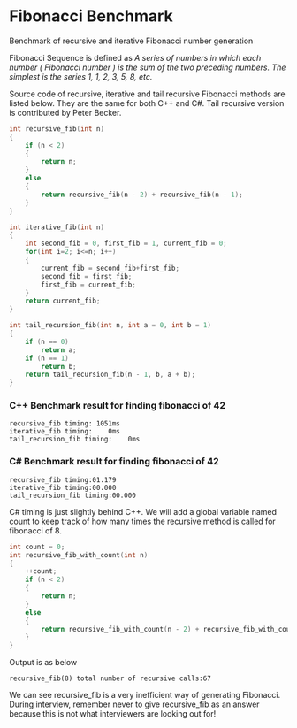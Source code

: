 # Fibonacci Benchmark
Benchmark of recursive and iterative Fibonacci number generation

Fibonacci Sequence is defined as _A series of numbers in which each number ( Fibonacci number ) is the sum of the two preceding numbers. The simplest is the series 1, 1, 2, 3, 5, 8, etc._

Source code of recursive, iterative and tail recursive Fibonacci methods are listed below. They are the same for both C++ and C#. Tail recursive version is contributed by Peter Becker.

```Cpp
int recursive_fib(int n)
{
    if (n < 2)
    {
        return n;
    }
    else
    {
        return recursive_fib(n - 2) + recursive_fib(n - 1);
    }
}

int iterative_fib(int n)
{
    int second_fib = 0, first_fib = 1, current_fib = 0; 
    for(int i=2; i<=n; i++)
    {    
        current_fib = second_fib+first_fib;    
        second_fib = first_fib;    
        first_fib = current_fib;  
    }  
    return current_fib; 
}

int tail_recursion_fib(int n, int a = 0, int b = 1)
{
	if (n == 0)
		return a;
	if (n == 1)
		return b;
	return tail_recursion_fib(n - 1, b, a + b);
}
```

### C++ Benchmark result for finding fibonacci of 42

```
recursive_fib timing: 1051ms
iterative_fib timing:    0ms
tail_recursion_fib timing:    0ms
```

### C# Benchmark result for finding fibonacci of 42

```
recursive_fib timing:01.179
iterative_fib timing:00.000
tail_recursion_fib timing:00.000
```

C# timing is just slightly behind C++. We will add a global variable named count to keep track of how many times the recursive method is called for fibonacci of 8.

```Cpp
int count = 0;
int recursive_fib_with_count(int n)
{
    ++count;
    if (n < 2)
    {
        return n;
    }
    else
    {
        return recursive_fib_with_count(n - 2) + recursive_fib_with_count(n - 1);
    }
}
```

Output is as below

```
recursive_fib(8) total number of recursive calls:67
```

We can see recursive_fib is a very inefficient way of generating Fibonacci. During interview, remember never to give recursive_fib as an answer because this is not what interviewers are looking out for!
